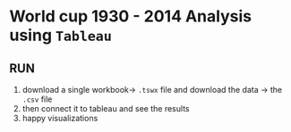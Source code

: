 # World cup 1930 - 2014 Analysis using `Tableau`

## RUN

1. download a single workbook-> `.tswx` file and download the data -> the `.csv` file
2. then connect it to tableau and see the results
3. happy visualizations

